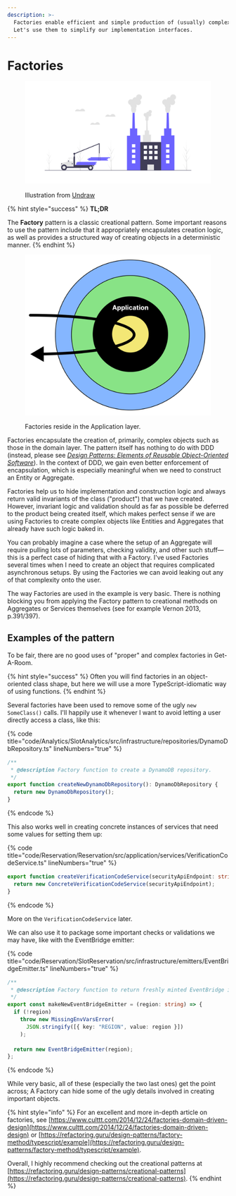 ```yaml
---
description: >-
  Factories enable efficient and simple production of (usually) complex objects.
  Let's use them to simplify our implementation interfaces.
---
```


# Factories

<figure><img src="../.gitbook/assets/undraw_factory_dy0a.png" alt=""><figcaption><p>Illustration from <a href="https://undraw.co/">Undraw</a></p></figcaption></figure>

{% hint style="success" %}
**TL;DR**

The **Factory** pattern is a classic creational pattern. Some important reasons to use the pattern include that it appropriately encapsulates creation logic, as well as provides a structured way of creating objects in a deterministic manner.
{% endhint %}

<figure><img src="../.gitbook/assets/CA + DDD 3.png" alt=""><figcaption><p>Factories reside in the Application layer.</p></figcaption></figure>

Factories encapsulate the creation of, primarily, complex objects such as those in the domain layer. The pattern itself has nothing to do with DDD (instead, please see [_Design Patterns: Elements of Reusable Object-Oriented Software_](https://www.goodreads.com/book/show/85009.Design\_Patterns)). In the context of DDD, we gain even better enforcement of encapsulation, which is especially meaningful when we need to construct an Entity or Aggregate.

Factories help us to hide implementation and construction logic and always return valid invariants of the class ("product") that we have created. However, invariant logic and validation should as far as possible be deferred to the product being created itself, which makes perfect sense if we are using Factories to create complex objects like Entities and Aggregates that already have such logic baked in.

You can probably imagine a case where the setup of an Aggregate will require pulling lots of parameters, checking validity, and other such stuff—this is a perfect case of hiding that with a Factory. I've used Factories several times when I need to create an object that requires complicated asynchronous setups. By using the Factories we can avoid leaking out any of that complexity onto the user.

The way Factories are used in the example is very basic. There is nothing blocking you from applying the Factory pattern to creational methods on Aggregates or Services themselves (see for example Vernon 2013, p.391/397).

## Examples of the pattern

To be fair, there are no good uses of "proper" and complex factories in Get-A-Room.

{% hint style="success" %}
Often you will find factories in an object-oriented class shape, but here we will use a more TypeScript-idiomatic way of using functions.
{% endhint %}

Several factories have been used to remove some of the ugly `new SomeClass()` calls. I'll happily use it whenever I want to avoid letting a user directly access a class, like this:

{% code title="code/Analytics/SlotAnalytics/src/infrastructure/repositories/DynamoDbRepository.ts" lineNumbers="true" %}
```typescript
/**
 * @description Factory function to create a DynamoDB repository.
 */
export function createNewDynamoDbRepository(): DynamoDbRepository {
  return new DynamoDbRepository();
}
```
{% endcode %}

This also works well in creating concrete instances of services that need some values for setting them up:

{% code title="code/Reservation/Reservation/src/application/services/VerificationCodeService.ts" lineNumbers="true" %}
```typescript
export function createVerificationCodeService(securityApiEndpoint: string) {
  return new ConcreteVerificationCodeService(securityApiEndpoint);
}
```
{% endcode %}

More on the `VerificationCodeService` later.

We can also use it to package some important checks or validations we may have, like with the EventBridge emitter:

{% code title="code/Reservation/SlotReservation/src/infrastructure/emitters/EventBridgeEmitter.ts" lineNumbers="true" %}
```typescript
/**
 * @description Factory function to return freshly minted EventBridge instance.
 */
export const makeNewEventBridgeEmitter = (region: string) => {
  if (!region)
    throw new MissingEnvVarsError(
      JSON.stringify([{ key: "REGION", value: region }])
    );

  return new EventBridgeEmitter(region);
};
```
{% endcode %}

While very basic, all of these (especially the two last ones) get the point across; A Factory can hide some of the ugly details involved in creating important objects.

{% hint style="info" %}
For an excellent and more in-depth article on factories, see [https://www.culttt.com/2014/12/24/factories-domain-driven-design](https://www.culttt.com/2014/12/24/factories-domain-driven-design) or [https://refactoring.guru/design-patterns/factory-method/typescript/example](https://refactoring.guru/design-patterns/factory-method/typescript/example).

Overall, I highly recommend checking out the creational patterns at [https://refactoring.guru/design-patterns/creational-patterns](https://refactoring.guru/design-patterns/creational-patterns).
{% endhint %}
